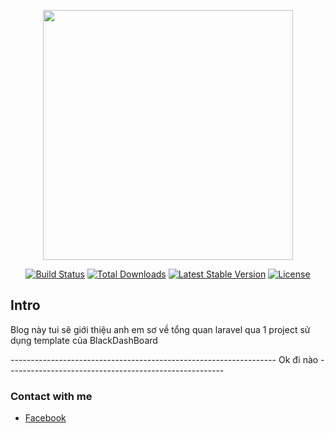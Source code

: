 <p align="center"><a href="https://laravel.com" target="_blank"><img src="https://blog.haposoft.com/content/images/2021/10/image-13-1.png" width="400"></a></p>

<p align="center">
<a href="https://travis-ci.org/laravel/framework"><img src="https://travis-ci.org/laravel/framework.svg" alt="Build Status"></a>
<a href="https://packagist.org/packages/laravel/framework"><img src="https://img.shields.io/packagist/dt/laravel/framework" alt="Total Downloads"></a>
<a href="https://packagist.org/packages/laravel/framework"><img src="https://img.shields.io/packagist/v/laravel/framework" alt="Latest Stable Version"></a>
<a href="https://packagist.org/packages/laravel/framework"><img src="https://img.shields.io/packagist/l/laravel/framework" alt="License"></a>
</p>

## Intro

Blog này tui sẽ giới thiệu anh em sơ về tổng quan laravel qua 1 project sử dụng template của BlackDashBoard

------------------------------------------------------------------ Ok đi nào ------------------------------------------------------

### Contact with me

- [Facebook](https://www.facebook.com/tienthanh2310/)

